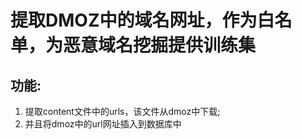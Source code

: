 提取DMOZ中的域名网址，作为白名单，为恶意域名挖掘提供训练集
===================
## 功能:

1. 提取content文件中的urls，该文件从dmoz中下载;
2. 并且将dmoz中的url网址插入到数据库中
